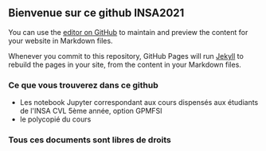 ## Bienvenue sur ce github INSA2021

You can use the [editor on GitHub](https://github.com/jmbernabotto/INSA2021/edit/gh-pages/index.md) to maintain and preview the content for your website in Markdown files.

Whenever you commit to this repository, GitHub Pages will run [Jekyll](https://jekyllrb.com/) to rebuild the pages in your site, from the content in your Markdown files.

### Ce que vous trouverez dans ce github

- Les notebook Jupyter correspondant aux cours dispensés aux étudiants de l'INSA CVL 5ème année, option GPMFSI
- le polycopié du cours

### Tous ces documents sont libres de droits 

